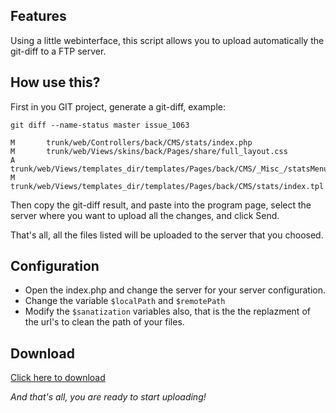 ## Features ##

Using a little webinterface, this script allows you to upload automatically the git-diff to a FTP server.

## How use this? ##

First in you GIT project, generate a git-diff, example:

```
git diff --name-status master issue_1063
```

```
M       trunk/web/Controllers/back/CMS/stats/index.php
M       trunk/web/Views/skins/back/Pages/share/full_layout.css
A       trunk/web/Views/templates_dir/templates/Pages/back/CMS/_Misc_/statsMenu.tpl
M       trunk/web/Views/templates_dir/templates/Pages/back/CMS/stats/index.tpl
```

Then copy the git-diff result, and paste into the program page, select the server where you want to upload all the changes, and click Send.

That's all, all the files listed will be uploaded to the server that you choosed.

## Configuration ##

  * Open the index.php and change the server for your server configuration.
  * Change the variable `$localPath` and `$remotePath`
  * Modify the `$sanatization` variables also, that is the the replazment of the url's to clean the path of your files.

## Download ##
[Click here to download](http://code.google.com/p/upload-git-diff-with-ftp/downloads/list)

_And that's all, you are ready to start uploading!_